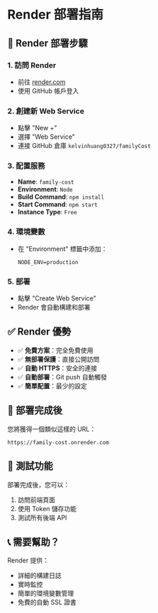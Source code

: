 # Render 部署指南

## 🚀 Render 部署步驟

### 1. 訪問 Render
- 前往 [render.com](https://render.com)
- 使用 GitHub 帳戶登入

### 2. 創建新 Web Service
- 點擊 "New +"
- 選擇 "Web Service"
- 連接 GitHub 倉庫 `kelvinhuang0327/familyCost`

### 3. 配置服務
- **Name**: `family-cost`
- **Environment**: `Node`
- **Build Command**: `npm install`
- **Start Command**: `npm start`
- **Instance Type**: `Free`

### 4. 環境變數
- 在 "Environment" 標籤中添加：
  ```
  NODE_ENV=production
  ```

### 5. 部署
- 點擊 "Create Web Service"
- Render 會自動構建和部署

## ✅ Render 優勢

- ✅ **免費方案**：完全免費使用
- ✅ **無部署保護**：直接公開訪問
- ✅ **自動 HTTPS**：安全的連接
- ✅ **自動部署**：Git push 自動觸發
- ✅ **簡單配置**：最少的設定

## 🔗 部署完成後

您將獲得一個類似這樣的 URL：
```
https://family-cost.onrender.com
```

## 🧪 測試功能

部署完成後，您可以：
1. 訪問前端頁面
2. 使用 Token 儲存功能
3. 測試所有後端 API

## 📞 需要幫助？

Render 提供：
- 詳細的構建日誌
- 實時監控
- 簡單的環境變數管理
- 免費的自動 SSL 證書
